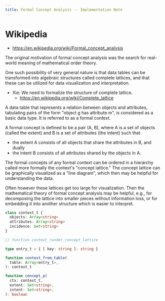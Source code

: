```yaml
---
title: Formal Concept Analysis -- Implementation Note
---
```


# Wikipedia

- https://en.wikipedia.org/wiki/Formal_concept_analysis

The original motivation of formal concept analysis
was the search for real-world meaning of mathematical order theory.

One such possibility of very general nature is that
data tables can be transformed into algebraic structures called complete lattices,
and that these can be utilized for data visualization and interpretation.

- Xie:
  We need to formalize the structure of complete lattice.
  - https://en.wikipedia.org/wiki/Complete_lattice

A data table that represents a relation between objects and attributes,
tabulating pairs of the form "object g has attribute m", is considered as a basic data type.
It is referred to as a formal context.

A formal concept is defined to be a pair (A, B),
where A is a set of objects (called the extent)
and B is a set of attributes (the intent) such that
- the extent A consists of all objects that share the attributes in B, and dually
- the intent B consists of all attributes shared by the objects in A.

The formal concepts of any formal context can be ordered in a hierarchy
called more formally the context's "concept lattice."
The concept lattice can be graphically visualized as a "line diagram",
which then may be helpful for understanding the data.

Often however these lattices get too large for visualization.
Then the mathematical theory of formal concept analysis may be helpful,
e.g., for decomposing the lattice into smaller pieces without information loss,
or for embedding it into another structure which is easier to interpret.

``` typescript
class context_t {
  objects: Array<string>
  attributes: Array<string>
  incidence: Set<string>
}

// function context_rander_concept_lattice

type entry_t = { [ key: string ]: string }

function context_from_table(
  table: Array<entry_t>,
): context_t

function concept_p(
  ctx: context_t,
  extent: Set<string>,
  intent: Set<string>,
): boolean
```
